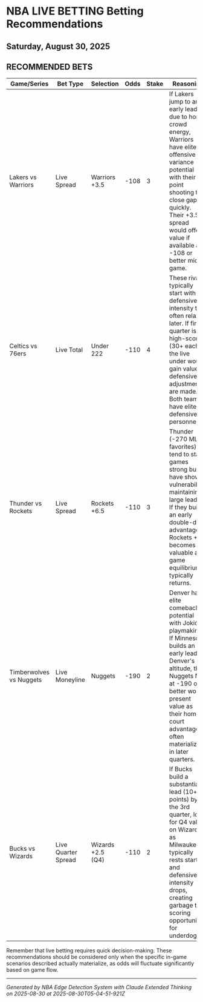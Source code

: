 # NBA LIVE BETTING Betting Recommendations
## Saturday, August 30, 2025

## RECOMMENDED BETS
| Game/Series | Bet Type | Selection | Odds | Stake | Reasoning |
|-------------|----------|-----------|------|-------|-----------|
| Lakers vs Warriors | Live Spread | Warriors +3.5 | -108 | 3 | If Lakers jump to an early lead due to home crowd energy, Warriors have elite offensive variance potential with their 3-point shooting to close gaps quickly. Their +3.5 spread would offer value if available at -108 or better mid-game. |
| Celtics vs 76ers | Live Total | Under 222 | -110 | 4 | These rivals typically start with defensive intensity that often relaxes later. If first quarter is high-scoring (30+ each), the live under would gain value as defensive adjustments are made. Both teams have elite defensive personnel. |
| Thunder vs Rockets | Live Spread | Rockets +6.5 | -110 | 3 | Thunder (-270 ML favorites) tend to start games strong but have shown vulnerability maintaining large leads. If they build an early double-digit advantage, Rockets +6.5 becomes valuable as game equilibrium typically returns. |
| Timberwolves vs Nuggets | Live Moneyline | Nuggets | -190 | 2 | Denver has elite comeback potential with Jokić's playmaking. If Minnesota builds an early lead at Denver's altitude, the Nuggets ML at -190 or better would present value as their home-court advantage often materializes in later quarters. |
| Bucks vs Wizards | Live Quarter Spread | Wizards +2.5 (Q4) | -110 | 2 | If Bucks build a substantial lead (10+ points) by the 3rd quarter, look for Q4 value on Wizards as Milwaukee typically rests starters and defensive intensity drops, creating garbage time scoring opportunities for underdogs. |

Remember that live betting requires quick decision-making. These recommendations should be considered only when the specific in-game scenarios described actually materialize, as odds will fluctuate significantly based on game flow.

---
*Generated by NBA Edge Detection System with Claude Extended Thinking on 2025-08-30 at 2025-08-30T05-04-51-921Z*
